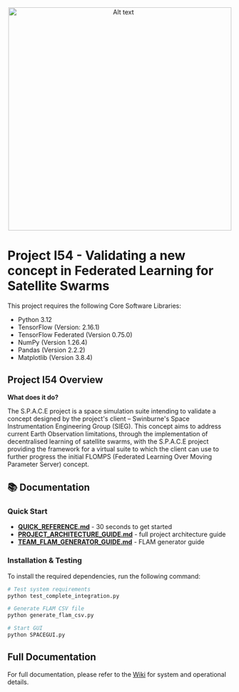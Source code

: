<div align="center">
<img src="https://www.swinburne.edu.au/content/dam/media/brand/logo-long-full.svg" alt="Alt text" width="500"/>
</div>

# Project I54 - Validating a new concept in Federated Learning for Satellite Swarms

This project requires the following Core Software Libraries:
* Python 3.12
* TensorFlow (Version: 2.16.1)
* TensorFlow Federated (Version 0.75.0)
* NumPy (Version 1.26.4)
* Pandas (Version 2.2.2)
* Matplotlib (Version 3.8.4)

## Project I54 Overview
**What does it do?**

The S.P.A.C.E project is a space simulation suite intending to validate a concept designed by the project's client – Swinburne's Space Instrumentation Engineering Group (SIEG). This concept aims to address current Earth Observation limitations, through the implementation of decentralised learning of satellite swarms, with the S.P.A.C.E project providing the framework for a virtual suite to which the client can use to further progress the initial FLOMPS (Federated Learning Over Moving Parameter Server) concept. 

## 📚 Documentation

### Quick Start
- **[QUICK_REFERENCE.md](QUICK_REFERENCE.md)** - 30 seconds to get started
- **[PROJECT_ARCHITECTURE_GUIDE.md](PROJECT_ARCHITECTURE_GUIDE.md)** - full project architecture guide
- **[TEAM_FLAM_GENERATOR_GUIDE.md](TEAM_FLAM_GENERATOR_GUIDE.md)** - FLAM generator guide

### Installation & Testing
To install the required dependencies, run the following command:
```bash
# Test system requirements
python test_complete_integration.py

# Generate FLAM CSV file
python generate_flam_csv.py

# Start GUI
python SPACEGUI.py
```

## Full Documentation
For full documentation, please refer to the [Wiki](https://github.com/samhallSwin/SPACE/wiki) for system and operational details.
